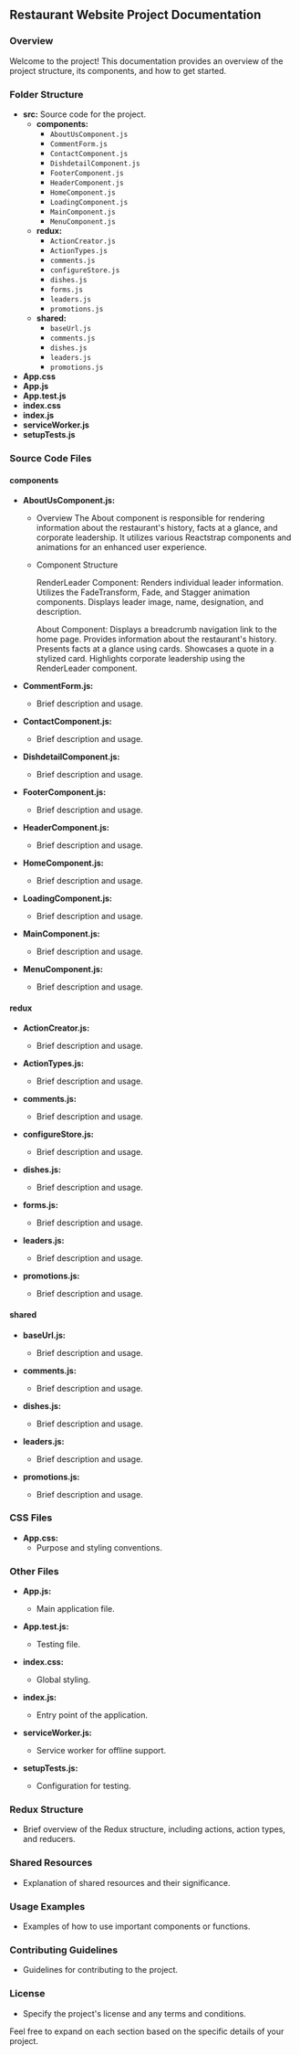 ## Restaurant Website Project Documentation

### Overview

Welcome to the project! This documentation provides an overview of the project structure, its components, and how to get started.

### Folder Structure

- **src:** Source code for the project.
  - **components:**
    - `AboutUsComponent.js`
    - `CommentForm.js`
    - `ContactComponent.js`
    - `DishdetailComponent.js`
    - `FooterComponent.js`
    - `HeaderComponent.js`
    - `HomeComponent.js`
    - `LoadingComponent.js`
    - `MainComponent.js`
    - `MenuComponent.js`
  - **redux:**
    - `ActionCreator.js`
    - `ActionTypes.js`
    - `comments.js`
    - `configureStore.js`
    - `dishes.js`
    - `forms.js`
    - `leaders.js`
    - `promotions.js`
  - **shared:**
    - `baseUrl.js`
    - `comments.js`
    - `dishes.js`
    - `leaders.js`
    - `promotions.js`
- **App.css**
- **App.js**
- **App.test.js**
- **index.css**
- **index.js**
- **serviceWorker.js**
- **setupTests.js**

### Source Code Files

#### components

- **AboutUsComponent.js:**
  - Overview
      The About component is responsible for rendering information about the restaurant's history, facts at a glance, and corporate leadership.
      It utilizes various Reactstrap components and animations for an enhanced user experience.
    
  - Component Structure

    RenderLeader Component:
        Renders individual leader information.
        Utilizes the FadeTransform, Fade, and Stagger animation components.
        Displays leader image, name, designation, and description.

    About Component:
        Displays a breadcrumb navigation link to the home page.
        Provides information about the restaurant's history.
        Presents facts at a glance using cards.
        Showcases a quote in a stylized card.
        Highlights corporate leadership using the RenderLeader component.
  
- **CommentForm.js:**
  - Brief description and usage.

- **ContactComponent.js:**
  - Brief description and usage.

- **DishdetailComponent.js:**
  - Brief description and usage.

- **FooterComponent.js:**
  - Brief description and usage.

- **HeaderComponent.js:**
  - Brief description and usage.

- **HomeComponent.js:**
  - Brief description and usage.

- **LoadingComponent.js:**
  - Brief description and usage.

- **MainComponent.js:**
  - Brief description and usage.

- **MenuComponent.js:**
  - Brief description and usage.

#### redux

- **ActionCreator.js:**
  - Brief description and usage.

- **ActionTypes.js:**
  - Brief description and usage.

- **comments.js:**
  - Brief description and usage.

- **configureStore.js:**
  - Brief description and usage.

- **dishes.js:**
  - Brief description and usage.

- **forms.js:**
  - Brief description and usage.

- **leaders.js:**
  - Brief description and usage.

- **promotions.js:**
  - Brief description and usage.

#### shared

- **baseUrl.js:**
  - Brief description and usage.

- **comments.js:**
  - Brief description and usage.

- **dishes.js:**
  - Brief description and usage.

- **leaders.js:**
  - Brief description and usage.

- **promotions.js:**
  - Brief description and usage.

### CSS Files

- **App.css:**
  - Purpose and styling conventions.

### Other Files

- **App.js:**
  - Main application file.

- **App.test.js:**
  - Testing file.

- **index.css:**
  - Global styling.

- **index.js:**
  - Entry point of the application.

- **serviceWorker.js:**
  - Service worker for offline support.

- **setupTests.js:**
  - Configuration for testing.

### Redux Structure

- Brief overview of the Redux structure, including actions, action types, and reducers.

### Shared Resources

- Explanation of shared resources and their significance.

### Usage Examples

- Examples of how to use important components or functions.

### Contributing Guidelines

- Guidelines for contributing to the project.

### License

- Specify the project's license and any terms and conditions.

Feel free to expand on each section based on the specific details of your project.
